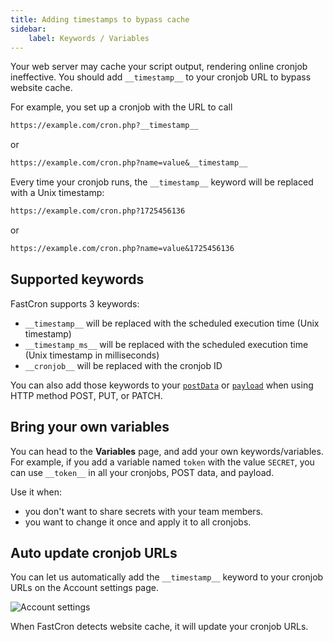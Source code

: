 ```yaml
---
title: Adding timestamps to bypass cache
sidebar:
    label: Keywords / Variables
---
```


Your web server may cache your script output, rendering online cronjob ineffective.
You should add `__timestamp__` to your cronjob URL to bypass website cache.

For example, you set up a cronjob with the URL to call

```txt "__timestamp__"
https://example.com/cron.php?__timestamp__
```
or
```txt "__timestamp__"
https://example.com/cron.php?name=value&__timestamp__
```

Every time your cronjob runs, the `__timestamp__` keyword will be replaced with a Unix timestamp:
```txt "1725456136"
https://example.com/cron.php?1725456136
```
or
```txt "1725456136"
https://example.com/cron.php?name=value&1725456136
```

## Supported keywords
FastCron supports 3 keywords:
- `__timestamp__` will be replaced with the scheduled execution time (Unix timestamp)
- `__timestamp_ms__` will be replaced with the scheduled execution time (Unix timestamp in milliseconds)
- `__cronjob__` will be replaced with the cronjob ID

You can also add those keywords to your [`postData`](/reference/cron#cron_add) or [`payload`](/reference/cron#cron_run) when using HTTP method POST, PUT, or PATCH.

## Bring your own variables

You can head to the **Variables** page, and add your own keywords/variables.
For example, if you add a variable named `token` with the value `SECRET`, you can use `__token__` in all your cronjobs, POST data, and payload.

Use it when:
- you don't want to share secrets with your team members.
- you want to change it once and apply it to all cronjobs.

## Auto update cronjob URLs

You can let us automatically add the `__timestamp__` keyword to your cronjob URLs on the Account settings page.

![Account settings](/screenshots/account-settings.png)

When FastCron detects website cache, it will update your cronjob URLs.